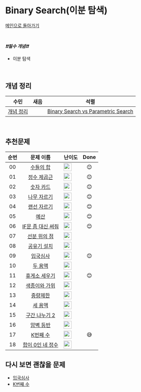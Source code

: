 # Binary Search(이분 탐색)

[메인으로 돌아가기](https://github.com/Crush-on-IT/algorithm-study)

<br>

**_❗️❗️필수 개념❗️❗️_**

- 이분 탐색

<br>

## 개념 정리

| 수민                      | 새음 | 석렬 |
| ------------------------- | ---- | ---- |
| [개념 정리](https://sumin416.tistory.com/entry/Binary-Search%EC%9D%B4%EC%A7%84%ED%83%90%EC%83%89%EC%9D%B4%EB%B6%84%ED%83%90%EC%83%89) | |[Binary Search vs Parametric Search](https://www.notion.so/Binary-Search-VS-Parametric-Search-cbc6b35852084a55bdeb70edd93639b3)      |

<br>

## 추천문제

| 순번 |                           문제 이름                            |                                       난이도                                        | Done | 
| :--: | :------------------------------------------------------------: | :---------------------------------------------------------------------------------- | :--: |
| 00 |  <a href="http://boj.kr/1789" target="_blank">수들의 합</a> | <img height="25px" width="25px=" src="https://static.solved.ac/tier_small/6.svg"/> |😊|
| 01 |  <a href="http://boj.kr/2417" target="_blank">정수 제곱근</a> | <img height="25px" width="25px=" src="https://static.solved.ac/tier_small/6.svg"/> |😊|
| 02 |  <a href="http://boj.kr/10815" target="_blank">숫자 카드</a> | <img height="25px" width="25px=" src="https://static.solved.ac/tier_small/7.svg"/> |😊|
| 03 |  <a href="http://boj.kr/2805" target="_blank">나무 자르기</a> | <img height="25px" width="25px=" src="https://static.solved.ac/tier_small/8.svg"/> |😊|
| 04 |  <a href="http://boj.kr/1654" target="_blank">랜선 자르기</a> | <img height="25px" width="25px=" src="https://static.solved.ac/tier_small/8.svg"/> |😊|
| 05 |  <a href="http://boj.kr/2512" target="_blank">예산</a> | <img height="25px" width="25px=" src="https://static.solved.ac/tier_small/8.svg"/> |😊|
| 06 |  <a href="http://boj.kr/19637" target="_blank">IF문 좀 대신 써줘</a> | <img height="25px" width="25px=" src="https://static.solved.ac/tier_small/8.svg"/> |😊|
| 07 |  <a href="http://boj.kr/11663" target="_blank">선분 위의 점</a> | <img height="25px" width="25px=" src="https://static.solved.ac/tier_small/8.svg"/> ||
| 08 |  <a href="http://boj.kr/2110" target="_blank">공유기 설치</a> | <img height="25px" width="25px=" src="https://static.solved.ac/tier_small/10.svg"/> ||
| 09 |  <a href="http://boj.kr/3079" target="_blank">입국심사</a> | <img height="25px" width="25px=" src="https://static.solved.ac/tier_small/10.svg"/> |😊|
| 10 |  <a href="http://boj.kr/2470" target="_blank">두 용액</a> | <img height="25px" width="25px=" src="https://static.solved.ac/tier_small/11.svg"/> ||
| 11 |  <a href="http://boj.kr/1477" target="_blank">휴게소 세우기</a> | <img height="25px" width="25px=" src="https://static.solved.ac/tier_small/12.svg"/> |😊|
| 12 |  <a href="http://boj.kr/20444" target="_blank">색종이와 가위</a> | <img height="25px" width="25px=" src="https://static.solved.ac/tier_small/11.svg"/> ||
| 13 |  <a href="http://boj.kr/1939" target="_blank">중량제한</a> | <img height="25px" width="25px=" src="https://static.solved.ac/tier_small/12.svg"/> ||
| 14 |  <a href="http://boj.kr/2473" target="_blank">세 용액</a> | <img height="25px" width="25px=" src="https://static.solved.ac/tier_small/12.svg"/> ||
| 15 |  <a href="http://boj.kr/13397" target="_blank">구간 나누기 2</a> | <img height="25px" width="25px=" src="https://static.solved.ac/tier_small/12.svg"/> ||
| 16 |  <a href="http://boj.kr/2412" target="_blank">암벽 등반</a> | <img height="25px" width="25px=" src="https://static.solved.ac/tier_small/12.svg"/> ||
| 17 |  <a href="http://boj.kr/1300" target="_blank">K번째 수</a> | <img height="25px" width="25px=" src="https://static.solved.ac/tier_small/13.svg"/> |😅|
| 18 |  <a href="http://boj.kr/7453" target="_blank">합이 0인 네 정수</a> | <img height="25px" width="25px=" src="https://static.solved.ac/tier_small/14.svg"/> ||

## 다시 보면 괜찮을 문제

- [입국심사](http://boj.kr/3079)
- [K번째 수](http://boj.kr/1300)